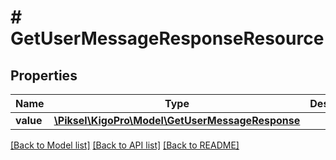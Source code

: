 # # GetUserMessageResponseResource

## Properties

Name | Type | Description | Notes
------------ | ------------- | ------------- | -------------
**value** | [**\Piksel\KigoPro\Model\GetUserMessageResponse**](GetUserMessageResponse.md) |  | [optional] 

[[Back to Model list]](../../README.md#documentation-for-models) [[Back to API list]](../../README.md#documentation-for-api-endpoints) [[Back to README]](../../README.md)


